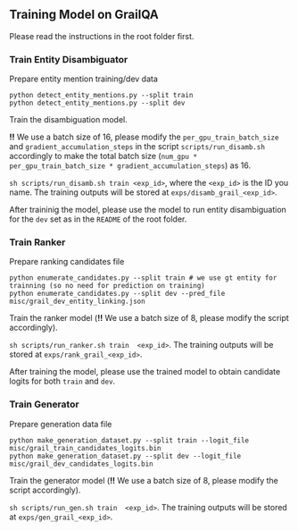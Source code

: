 ## Training Model on GrailQA
Please read the instructions in the root folder first.

### Train Entity Disambiguator

Prepare entity mention training/dev data

```
python detect_entity_mentions.py --split train
python detect_entity_mentions.py --split dev
```

Train the disambiguation model.

 **!!** We use a batch size of 16, please modify the `per_gpu_train_batch_size` and `gradient_accumulation_steps` in the script `scripts/run_disamb.sh ` accordingly to make the total batch size (`num_gpu * per_gpu_train_batch_size * gradient_accumulation_steps`) as 16.

`sh scripts/run_disamb.sh train <exp_id>`, where the `<exp_id>` is the ID you name. The training outputs will be stored at `exps/disamb_grail_<exp_id>`.

After traininig the model, please use the model to run entity disambiguation for the `dev` set as in the `README` of the root folder.

### Train Ranker

Prepare ranking candidates file

```
python enumerate_candidates.py --split train # we use gt entity for trainning (so no need for prediction on training)
python enumerate_candidates.py --split dev --pred_file misc/grail_dev_entity_linking.json
```


Train the ranker model (**!!** We use a batch size of 8, please modify the script accordingly).

`sh scripts/run_ranker.sh train  <exp_id>`. The training outputs will be stored at `exps/rank_grail_<exp_id>`.


After training the model, please use the trained model to obtain candidate logits for both `train` and `dev`.


### Train Generator

Prepare generation data file

```
python make_generation_dataset.py --split train --logit_file misc/grail_train_candidates_logits.bin
python make_generation_dataset.py --split dev --logit_file misc/grail_dev_candidates_logits.bin
```


Train the generator model (**!!** We use a batch size of 8, please modify the script accordingly).

`sh scripts/run_gen.sh train  <exp_id>`. The training outputs will be stored at `exps/gen_grail_<exp_id>`.
